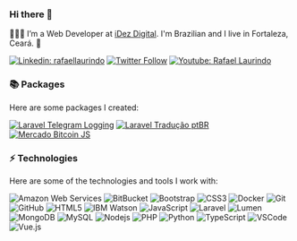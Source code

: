 ### Hi there 👋

<!--
**rafaellaurindo/rafaellaurindo** is a ✨ _special_ ✨ repository because its `README.md` (this file) appears on your GitHub profile.

Here are some ideas to get you started:

- 🔭 I’m currently working on ...
- 🌱 I’m currently learning ...
- 👯 I’m looking to collaborate on ...
- 🤔 I’m looking for help with ...
- 💬 Ask me about ...
- 📫 How to reach me: ...
- 😄 Pronouns: ...
- ⚡ Fun fact: ...
-->

👨🏻‍💻 I’m a Web Developer at [iDez Digital](https://idez.com.br/). I'm Brazilian and I live in Fortaleza, Ceará. 🌴

[![Linkedin: rafaellaurindo](https://img.shields.io/badge/-Linkedin-blue?style=flat-square&logo=Linkedin&logoColor=white&link=https://www.linkedin.com/in/rafaellaurindo/)](https://www.linkedin.com/in/rafaellaurindo/)
[![Twitter Follow](https://img.shields.io/twitter/follow/_rafaellaurindo?style=social)](https://twitter.com/_rafaellaurindo)
[![Youtube: Rafael Laurindo](https://img.shields.io/badge/-Youtube-red?style=flat-square&logo=Youtube&logoColor=white&link=http://youtube.com/channel/UC8pOz4KDLlYXx7WrCiJl0PQ)](http://youtube.com/channel/UC8pOz4KDLlYXx7WrCiJl0PQ)

### 📚 Packages

Here are some packages I created:

[![Laravel Telegram Logging](https://github-readme-stats.vercel.app/api/pin/?username=rafaellaurindo&repo=laravel-telegram-logging)](https://github.com/rafaellaurindo/laravel-telegram-logging)
[![Laravel Tradução ptBR](https://github-readme-stats.vercel.app/api/pin/?username=rafaellaurindo&repo=laravel-traducao-pt-br)](https://github.com/rafaellaurindo/laravel-traducao-pt-br)
[![Mercado Bitcoin JS](https://github-readme-stats.vercel.app/api/pin/?username=rafaellaurindo&repo=mercadobitcoin-js)](https://github.com/rafaellaurindo/mercadobitcoin-js)

### ⚡ Technologies

Here are some of the technologies and tools I work with:

![Amazon Web Services](https://img.shields.io/badge/-AWS-FF9000?style=flat-square&logo=amazon&logoColor=white)
![BitBucket](https://img.shields.io/badge/-BitBucket-darkblue?style=flat-square&logo=bitbucket)
![Bootstrap](https://img.shields.io/badge/-Bootstrap-563D7C?style=flat-square&logo=bootstrap)
![CSS3](https://img.shields.io/badge/-CSS3-1572B6?style=flat-square&logo=css3)
![Docker](https://img.shields.io/badge/-Docker-2496ED?style=flat-square&logo=docker&logoColor=white)
![Git](https://img.shields.io/badge/-Git-black?style=flat-square&logo=git)
![GitHub](https://img.shields.io/badge/-GitHub-181717?style=flat-square&logo=github)
![HTML5](https://img.shields.io/badge/-HTML5-E34F26?style=flat-square&logo=html5&logoColor=white)
![IBM Watson](https://img.shields.io/badge/IBM_Watson-0E4166?style=flat-square&logo=ibm&logoColor=white)
![JavaScript](https://img.shields.io/badge/-JavaScript-black?style=flat-square&logo=javascript)
![Laravel](https://img.shields.io/badge/-Laravel-EA462F?style=flat-square&logo=laravel&logoColor=white)
![Lumen](https://img.shields.io/badge/-Lumen-EA462F?style=flat-square&logo=Lumen&logoColor=white)
![MongoDB](https://img.shields.io/badge/-MongoDB-black?style=flat-square&logo=mongodb)
![MySQL](https://img.shields.io/badge/-MySQL-4479A1?style=flat-square&logo=mysql&logoColor=white)
![Nodejs](https://img.shields.io/badge/-Nodejs-339933?style=flat-square&logo=Node.js&logoColor=white)
![PHP](https://img.shields.io/badge/-PHP-474A84?style=flat-square&logo=php&logoColor=white)
![Python](https://img.shields.io/badge/-Python-4B8BBE?style=flat-square&logo=python&logoColor=white)
![TypeScript](https://img.shields.io/badge/-TypeScript-007ACC?style=flat-square&logo=typescript)
![VSCode](https://img.shields.io/badge/-VSCode-007ACC?style=flat-square&logo=visual-studio-code&logoColor=white)
![Vue.js](https://img.shields.io/badge/-Vue.js-42B883?style=flat-square&logo=vue.js&logoColor=white)
